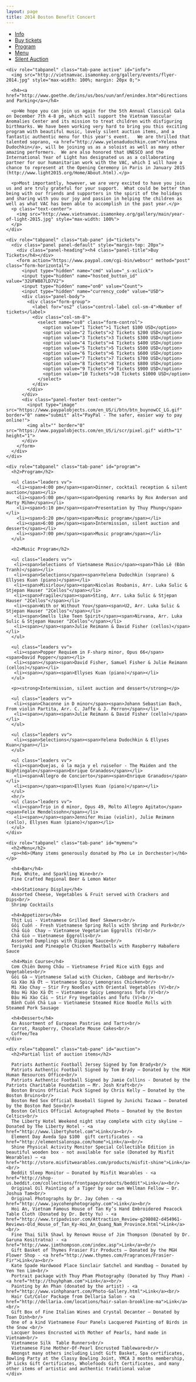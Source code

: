 ```yaml
---
layout: page
title: 2014 Boston Benefit Concert
---
```

<div role="tabpanel">

  <!-- Nav tabs -->
  <ul class="nav nav-pills vv" role="tablist">
    <li role="presentation" class="active"><a href="#info" role="tab" data-toggle="tab">Info</a></li>
    <li role="presentation"><a href="#tickets" role="tab" data-toggle="tab">Buy tickets</a></li>
    <li role="presentation"><a href="#program" role="tab" data-toggle="tab">Program</a></li>
    <li role="presentation"><a href="#mymenu" role="tab" data-toggle="tab">Menu</a></li>
    <li role="presentation"><a href="#auction" role="tab" data-toggle="tab">Silent Auction</a></li>
  </ul>

  <!-- Tab panes -->
  <div class="tab-content">

    <div role="tabpanel" class="tab-pane active" id="info">
      <img src="http://vietnamvac.isamonkey.org/gallery/events/flyer-2014.jpg" style="max-width: 100%; margin: 20px 0;">

      <h4><a href="http://www.goethe.de/ins/us/bos/uun/anf/enindex.htm">Directions and Parking</a></h4>

      <p>We hope you can join us again for the 5th Annual Classical Gala on December 7th 4-8 pm, which will support the Vietnam Vascular Anomalies Center and its mission to treat children with disfiguring birthmarks. We have been working very hard to bring you this exciting program with beautiful music, lovely silent auction items, and a fantastic authentic menu for this year's event.   We are thrilled that talented soprano, <a href="http://www.yelenadudochkin.com">Yelena Dudochkin</a>, will be joining us as a soloist as well as many other amazing performers.  We are also honored that UNESCO and the International Year of Light has designated us as a collaborating partner for our humanitarian work with the VAC, which I will have a chance to represent at the Opening Ceremony in Paris in January 2015 (http://www.light2015.org/Home/About.html).</p>

      <p>Most importantly, however, we are very excited to have you join us and are truly grateful for your support.  What could be better than being with our friends and supporters in the spirit of the holidays and sharing with you our joy and passion in helping the children as well as what VAC has been able to accomplish in the past year.</p>
      <p class="text-center">
        <img src="http://www.vietnamvac.isamonkey.org/gallery/main/year-of-light-2015.jpg" style="max-width: 100%">
      </p>
    </div>

    <div role="tabpanel" class="tab-pane" id="tickets">
      <div class="panel panel-default" style="margin-top: 20px">
        <div class="panel-heading"><h4 class="panel-title">Buy Tickets</h4></div>
        <form action="https://www.paypal.com/cgi-bin/webscr" method="post" class="form-horizontal">
          <input type="hidden" name="cmd" value="_s-xclick">
          <input type="hidden" name="hosted_button_id" value="32UFW887LD7V2">
          <input type="hidden" name="on0" value="Count">
          <input type="hidden" name="currency_code" value="USD">
          <div class="panel-body">
            <div class="form-group">
              <label for="os2" class="control-label col-sm-4">Number of tickets</label>
              <div class="col-sm-8">
                <select name="os0" class="form-control">
                  <option value="1 Ticket">1 Ticket $100 USD</option>
                  <option value="2 Tickets">2 Tickets $200 USD</option>
                  <option value="3 Tickets">3 Tickets $300 USD</option>
                  <option value="4 Tickets">4 Tickets $400 USD</option>
                  <option value="5 Tickets">5 Tickets $500 USD</option>
                  <option value="6 Tickets">6 Tickets $600 USD</option>
                  <option value="7 Tickets">7 Tickets $700 USD</option>
                  <option value="8 Tickets">8 Tickets $800 USD</option>
                  <option value="9 Tickets">9 Tickets $900 USD</option>
                  <option value="10 Tickets">10 Tickets $1000 USD</option>
                </select> 
              </div>
            </div>
          </div>
          <div class="panel-footer text-center">
            <input type="image" src="https://www.paypalobjects.com/en_US/i/btn/btn_buynowCC_LG.gif" border="0" name="submit" alt="PayPal - The safer, easier way to pay online!">
            <img alt="" border="0" src="https://www.paypalobjects.com/en_US/i/scr/pixel.gif" width="1" height="1">
          </div>
        </form>
      </div>
    </div>

    <div role="tabpanel" class="tab-pane" id="program">
      <h2>Program</h2>

      <ul class="leaders vv">
        <li><span>4:00 pm</span><span>Dinner, cocktail reception & silent auction</span></li>
        <li><span>5:00 pm</span><span>Opening remarks by Rox Anderson and Marty Mihm</span></li>
        <li><span>5:10 pm</span><span>Presentation by Thuy Phung</span></li>
        <li><span>5:20 pm</span><span>Music program</span></li>
        <li><span>6:00 pm</span><span>Intermission, silent auction and dessert</span></li>
        <li><span>7:00 pm</span><span>Music program</span></li>
      </ul>

      <h2>Music Program</h2>

      <ul class="leaders vv">
       <li><span>Selections of Vietnamese Music</span><span>Thảo Lê (Đàn Tranh)</span></li>
       <li><span>Selections</span><span>Yelena Dudochkin (soprano) & Ellyses Kuan (piano)</span></li>
       <li><span>Misirlou</span><span>Nicolas Roubanis, Arr. Luka Sulic & Stjepan Hauser "2Cellos"</span></li>
       <li><span>Fragile</span><span>Sting, Arr. Luka Sulic & Stjepan Hauser "2Cellos"</span></li>
       <li><span>With or Without You</span><span>U2, Arr. Luka Sulic & Stjepan Hauser "2Cellos"</span></li>
       <li><span>Smells like Teen Spirit</span><span>Nirvana, Arr. Luka Sulic & Stjepan Hauser "2Cellos"</span></li>
       <li><span></span><span>Julie Reimann & David Fisher (cellos)</span></li>
      </ul>

      <ul class="leaders vv">
       <li><span>Popper Requiem in F-sharp minor, Opus 66</span><span>David Popper</span></li>
       <li><span></span><span>David Fisher, Samuel Fisher & Julie Reimann (cellos)</span></li>
       <li><span></span><span>Ellyses Kuan (piano)</span></li>
      </ul>

      <p><strong>Intermission, silent auction and dessert</strong></p>

      <ul class="leaders vv">
       <li><span>Chaconne in D minor</span><span>Johann Sebastian Bach, From violin Partita, Arr. C. Jaffe & J. Perron</span></li>
       <li><span></span><span>Julie Reimann & David Fisher (cello)</span></li>
      </ul>

      <ul class="leaders vv">
       <li><span>Selections</span><span>Yelena Dudochkin & Ellyses Kuan</span></li>
      </ul>

      <ul class="leaders vv">
       <li><span>Quejas, ó la maja y el ruiseñor - The Maiden and the Nightingale</span><span>Enrique Granados</span></li>
       <li><span>Allegro de Concierto</span><span>Enrique Granados</span></li>
       <li><span></span><span>Ellyses Kuan (piano)</span></li>
      </ul>
      <hr/>
      <ul class="leaders vv">
       <li><span>Trio in d minor, Opus 49, Molto Allegro Agitato</span><span>Felix Mendelssohn</span></li>
       <li><span></span><span>Jennifer Hsiao (violin), Julie Reimann (cello), Ellyses Kuan (piano)</span></li>
      </ul>
    </div>

    <div role="tabpanel" class="tab-pane" id="mymenu">
      <h2>Menu</h2>
      <p><h6>(Many items generously donated by Pho Le in Dorchester)</h6></p>

      <h4>Bar</h4>
      Red, White, and Sparkling Wine<br/>
      Fine Crafted Regional Beer & Lemon Water

      <h4>Stationary Display</h4>
      Assorted Cheese, Vegetables & Fruit served with Crackers and Dips<br/>
      Shrimp Cocktails

      <h4>Appetizers</h4>
      Thịt Lụi - Vietnamese Grilled Beef Skewers<br/>
      Gỏi Cuốn - Fresh Vietnamese Spring Rolls with Shrimp and Pork<br/>
      Chả Giò  Chay – Vietnamese Vegetarian Eggrolls (V)<br/>
      Chả Giò – Vietnamese Eggrolls<br/>
      Assorted Dumplings with Dipping Sauce<br/>
      Teriyaki and Pineapple Chicken Meatballs with Raspberry Habañero Sauce

      <h4>Main Course</h4>
      Cơm Chiên Dương Châu – Vietnamese Fried Rice with Eggs and Vegetables<br/>
      Gỏi Gà – Vietnamese Salad with Chicken, Cabbage and Herbs<br/>
      Gà Xào Xả Ớt – Vietnamese Spicy Lemongrass Chicken<br/>
      Mì Xào Chay – Stir Fry Noodles with Oriental Vegetables (V)<br/>
      Đậu Hủ Xào Xả Ớt – Vietnamese Spicy Lemongrass Tofu (V)<br/>
      Đậu Hủ Xào Cải – Stir Fry Vegetables and Tofu (V)<br/>
      Bánh Cuốn Chả Lụa – Vietnamese Steamed Rice Noodle Rolls with Steamed Pork Sausage

      <h4>Dessert</h4>
      An Assortment of European Pastries and Tarts<br/>
      Carrot, Raspberry, Chocolate Mouse Cakes<br/>
      Coffee/Tea
    </div>

    <div role="tabpanel" class="tab-pane" id="auction">
      <h2>Partial list of auction items</h2>

      Patriots Authentic Football Jersey Signed by Tom Brady<br/>
      Patriots Authentic Football Signed by Tom Brady – Donated by the MGH Human Resources Office<br/>
      Patriots Authentic Football Signed by Jamie Collins - Donated by the Patriots Charitable Foundation – Mr. Josh Kraft<br/>
      Boston Bruins Official Puck Signed by Chris Kelly – Donated by the Boston Bruins<br/>
      Boston Red Sox Official Baseball Signed by Junichi Tazawa – Donated by the Boston Red Sox<br/>
      Boston Celtics Official Autographed Photo – Donated by the Boston Celtics<br/>
      The Liberty Hotel Weekend night stay complete with city skyline – Donated by The Liberty Hotel - <a href="http://www.libertyhotel.com">Link</a><br/>
      Element Day Aveda Spa $100  gift certificates - <a href="http://elementsalonspa.com/home">Link</a><br/>
      Shine Physical Activity Monitor Special Collectible Edition in beautiful wooden box - not available for sale (Donated by Misfit Wearables) – <a href="http://store.misfitwearables.com/products/misfit-shine">Link</a><br/>
      Beddit Sleep Monitor – Donated by Misfit Wearables - <a href="http://shop-us.beddit.com/collections/frontpage/products/beddit">Link</a><br/>
      Original Oil Painting of a Tiger by our own Wellman Fellow – Dr. Joshua Tam<br/>
      Original Photographs by Dr. Jay Cohen - <a href="http://www.jaycohenphotography.com">Link</a><br/>
      Hoi An, Vietnam Famous House of Tan Ky’s Hand Embroidered Peacock Table Cloth (Donated by Dr. Betty Yu) - <a href="http://www.tripadvisor.com/Attraction_Review-g298082-d454961-Reviews-Old_House_of_Tan_Ky-Hoi_An_Quang_Nam_Province.html">Link</a><br/>
      Fine Thai Silk Shawl by Renown House of Jim Thompson (Donated by Dr. Garuna Kositratna) - <a href="http://www.jimthompson.com/index.asp">Link</a><br/>
      Gift Basket of Thymes Frasier Fir Products – Donated by the MGH Flower Shop - <a href="http://www.thymes.com/Fragrances/Frasier-Fir">Link</a><br/>
      Kate Spade Hardwood Place Sinclair Satchel and Handbag – Donated by Yen Yen Lim<br/>
      Portrait package with Thuy Pham Photography (Donated by Thuy Pham) - <a href="http://thuyhpham.com">Link</a><br/>
      Painting by An Phan (donated by the artist) - <a href="http://www.vinhphanart.com/Photo-Gallery.html">Link</a><br/>
      Hair Cut/Color Package from Dellaria Salon - <a href="http://dellaria.com/locations/hair-salon-brookline-ma">Link</a><br/>
      Gift Box of Fine Italian Wines and Crystal Decanter – Donated by Toan Dinh<br/>
      One of a kind Vietnamese Four Panels Lacquered Painting of Birds in the Snow <br/>
      Lacquer boxes Encrusted with Mother of Pearls, hand made in Vietnam<br/>
      Vietnamese Silk  Table Runners<br/>
      Vietnamese Fine Mother-Of-Pearl Encrusted Tableware<br/>
      Amongst many others including Lindt Gift Basket, Spa certificates, Bowling Party at the Classy Bowling Joint, YMCA 3 months membership, JP Licks Gift Certificates, Wholefoods Gift Certificates, and many other items of artistic and authentic traditional value
    </div>
  </div>

</div>